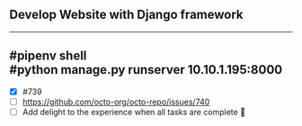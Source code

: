 ## Develop Website with Django framework
----------------------------------------------
#pipenv shell\
#python manage.py runserver 10.10.1.195:8000
----------------------------------------------
- [x] #739
- [ ] https://github.com/octo-org/octo-repo/issues/740
- [ ] Add delight to the experience when all tasks are complete :tada:
